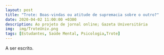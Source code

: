 ```yaml
---
layout: post
title: "Trote: Boas-vindas ou atitude de supremacia sobre o outro?"
date: 2020-04-02 11:00:00 +0300
description: Ao projeto de jornal online; Gazeta Universitária
img:  img/TroteUniv.png
tags: [Estudantes, Saúde Mental, Psicologia,Trote] 
---
```


A ser escrito.
